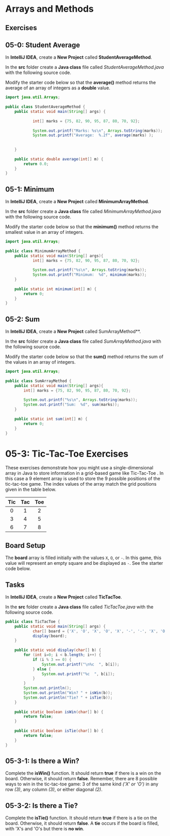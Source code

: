 # Arrays and Methods

## Exercises

## 05-0: Student Average

In **IntelliJ IDEA**, create a **New Project** called **StudentAverageMethod**.

In the **src** folder create a **Java class** file called *StudentAverageMethod.java* with the following source code.

Modify the starter code below so that the **average()** method returns the average of an array of integers as a **double** value.

```java
import java.util.Arrays;  
  
public class StudentAverageMethod {  
    public static void main(String[] args) {  
  
            int[] marks = {75, 82, 90, 95, 87, 80, 70, 92};  
  
            System.out.printf("Marks: %s\n", Arrays.toString(marks));  
            System.out.printf("Average:  %.2f", average(marks) );  
  
  
    }  
  
    public static double average(int[] m) {  
        return 0.0;  
    }  
}
```

## 05-1: Minimum

In **IntelliJ IDEA**, create a **New Project** called **MinimumArrayMethod**.

In the **src** folder create a **Java class** file called *MinimumArrayMethod.java* with the following source code.

Modify the starter code below so that the **minimum()** method returns the smallest value in an array of integers.

```java
import java.util.Arrays;  
  
public class MinimumArrayMethod {  
    public static void main(String[] args){  
            int[] marks = {75, 82, 90, 95, 87, 80, 70, 92};  
  
            System.out.printf("%s\n", Arrays.toString(marks));  
            System.out.printf("Minimum:  %d", minimum(marks));  
    }  
  
    public static int minimum(int[] m) {  
        return 0;  
    }  
}
```

## 05-2: Sum

In **IntelliJ IDEA**, create a **New Project** called SumArrayMethod**.

In the **src** folder create a **Java class** file called *SumArrayMethod.java* with the following source code.

Modify the starter code below so that the **sum()** method returns the sum of the values in an array of integers.

```java
import java.util.Arrays;  
  
public class SumArrayMethod {  
    public static void main(String[] args){  
        int[] marks = {75, 82, 90, 95, 87, 80, 70, 92};  
  
        System.out.printf("%s\n", Arrays.toString(marks));  
        System.out.printf("Sum:  %d", sum(marks));  
    }  
  
    public static int sum(int[] m) {  
        return 0;  
    }  
}
```

# 05-3: Tic-Tac-Toe Exercises

These exercises demonstrate how you might use a single-dimensional array in Java to store information in a grid-based game like Tic-Tac-Toe . In this case a 9 element array is used to store the 9 possible positions of the tic-tac-toe game. The index values of the array  match the grid positions given in the table below.

|   Tic  |  Tac   |  Toe   |
|:---:|:---:|:---:|
|  0  |  1  |  2  |
|  3  |  4  |  5  |
|  6  |  7  |  8  |


## Board Setup

The **board** array is filled initially with the values ```X```, ```O```, or ```-```.  In this game, this value will represent an empty square and be displayed as ```-```.  See the starter code below.

## Tasks

In **IntelliJ IDEA**, create a **New Project** called **TicTacToe**.

In the **src** folder create a **Java class** file called *TicTacToe.java* with the following source code.

```java
public class TicTacToe {  
    public static void main(String[] args) {  
            char[] board = {'X', 'O', 'X', 'O', 'X', '-', '-', 'X', 'O'};  
            display(board);  
    }  
  
    public static void display(char[] b) {  
        for (int i=0; i < b.length; i++) {  
            if (i % 3 == 0) {  
                System.out.printf("\n%c  ", b[i]);  
            } else {  
                System.out.printf("%c  ", b[i]);  
            }  
        }  
        System.out.println();  
        System.out.println("Win? " + isWin(b));  
        System.out.println("Tie? " + isTie(b));  
    }  
  
    public static boolean isWin(char[] b) {  
        return false;  
    }  
  
    public static boolean isTie(char[] b) {  
        return false;  
    }  
}
```

## 05-3-1:  Is there a Win?

Complete the **isWin()** function. It should return **true** if there is a win on the board.  Otherwise, it should return **false**. Remember, there are 8 possible ways to win in the tic-tac-toe game:  3 of the same kind _('X' or 'O')_ in any row _(3)_, any column _(3)_, or either diagonal _(2)_.

## 05-3-2:  Is there a Tie?
Complete the **isTie()** function. It should return **true** if there is a tie on the board.  Otherwise, it should return **false**.  A **tie** occurs if the board is filled, with 'X's and 'O's but there is **no win**.
